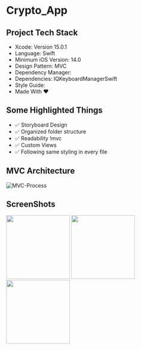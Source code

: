# Crypto_App
## Project Tech Stack
- Xcode: Version 15.0.1 
- Language: Swift
- Minimum iOS Version: 14.0 
- Design Pattern: MVC 
- Dependency Manager:
- Dependencies: IQKeyboardManagerSwift
- Style Guide:
- Made With ❤️  

## Some Highlighted Things 
- ✅ Storyboard Design 
- ✅ Organized folder structure 
- ✅ Readability  !mvc
- ✅ Custom Views
- ✅ Following same styling in every file
## MVC Architecture
![MVC-Process](https://github.com/dtemizyurek/Crypto_App/assets/52003954/b8d5a40e-d6e3-4a09-a865-edaba1045c13)



## ScreenShots
<img width="170" src="https://github.com/dtemizyurek/Crypto_App/assets/52003954/3369b947-d256-4d9d-b754-81e03f531cbd"> 
<img width="170" src="https://github.com/dtemizyurek/Crypto_App/assets/52003954/51aced57-f491-4cf1-b904-7235211a8e74"> 
<img width="170" src="https://github.com/dtemizyurek/Crypto_App/assets/52003954/e79b26d1-87c6-486c-9b53-1b7bcb219a54"> 

